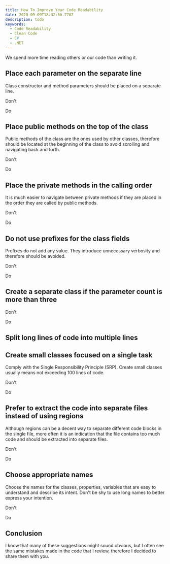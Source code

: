 ```yaml
---
title: How To Improve Your Code Readability
date: 2020-09-09T18:32:56.770Z
description: todo
keywords:
  - Code Readability
  - Clean Code
  - C#
  - .NET
---
```

We spend more time reading others or our code than writing it.

## Place each parameter on the separate line

Class constructor and method parameters should be placed on a separate line.

Don't

Do

## Place public methods on the top of the class

Public methods of the class are the ones used by other classes, therefore should be located at the beginning of the class to avoid scrolling and navigating back and forth.

Don't

Do

## Place the private methods in the calling order

It is much easier to navigate between private methods if they are placed in the order they are called by public methods.

Don't

Do

## Do not use prefixes for the class fields

Prefixes do not add any value. They introduce unnecessary verbosity and therefore should be avoided.

Don't

Do

## Create a separate class if the parameter count is more than three

Don't

Do

## Split long lines of code into multiple lines

## Create small classes focused on a single task

Comply with the Single Responsibility Principle (SRP). Create small classes usually means not exceeding 100 lines of code.

Don't

Do

## Prefer to extract the code into separate files instead of using regions

Although regions can be a decent way to separate different code blocks in the single file, more often it is an indication that the file contains too much code and should be extracted into separate files.

Don't

Do

## Choose appropriate names

Choose the names for the classes, properties, variables that are easy to understand and describe its intent. Don't be shy to use long names to better express your intention.

Don't

Do

## Conclusion

I know that many of these suggestions might sound obvious, but I often see the same mistakes made in the code that I review, therefore I decided to share them with you.